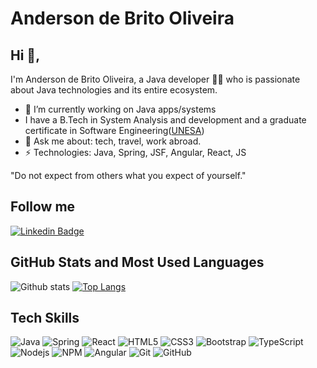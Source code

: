 # Anderson de Brito Oliveira

## Hi 👋, 
I'm Anderson de Brito Oliveira, a Java developer 👨‍💻 who is passionate about Java technologies and its entire ecosystem. 

- 🔭 I’m currently working on Java apps/systems
- I have a B.Tech in System Analysis and development and a graduate certificate in Software Engineering([UNESA](https://portal.estacio.br/))
- 💬 Ask me about: tech, travel, work abroad.
- ⚡ Technologies: Java, Spring, JSF, Angular, React, JS

"Do not expect from others what you expect of yourself." 

## Follow me
[![Linkedin Badge](https://img.shields.io/badge/-andersondebrito-blue?style=flat-square&logo=Linkedin&logoColor=white&link=https://www.linkedin.com/in/anderson-brito-oliveira/)](https://www.linkedin.com/in/anderson-brito-oliveira/)

## GitHub Stats and Most Used Languages

![Github stats](https://github-readme-stats.vercel.app/api?username=andersondebrito&hide=issues&theme=gruvbox&show_icons=true&hide_border=false&count_private=true&include_all_commits=true&line_height=24.5)
[![Top Langs](https://github-readme-stats.vercel.app/api/top-langs/?username=andersondebrito&layout=compact&theme=gruvbox&langs_count=10)](https://github.com/andersondebrito/github-readme-stats)

## Tech Skills

![Java](https://img.shields.io/badge/-Java-black?style=flat-square&logo=java)
![Spring](https://img.shields.io/badge/-spring-black?style=flat-square&logo=spring)
![React](https://img.shields.io/badge/-React-black?style=flat-square&logo=react)
![HTML5](https://img.shields.io/badge/-HTML5-E34F26?style=flat-square&logo=html5&logoColor=white)
![CSS3](https://img.shields.io/badge/-CSS3-1572B6?style=flat-square&logo=css3)
![Bootstrap](https://img.shields.io/badge/-Bootstrap-563D7C?style=flat-square&logo=bootstrap)
![TypeScript](https://img.shields.io/badge/-TypeScript-007ACC?style=flat-square&logo=typescript)
![Nodejs](https://img.shields.io/badge/NodeJs-339933.svg?logo=node.js&logoColor=white)
![NPM](https://img.shields.io/badge/NPM-CB3837.svg?logo=npm)
![Angular](https://img.shields.io/badge/-angular-black?style=flat-square&logo=angular)
![Git](https://img.shields.io/badge/-Git-black?style=flat-square&logo=git)
![GitHub](https://img.shields.io/badge/-GitHub-181717?style=flat-square&logo=github)

